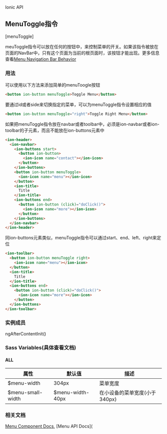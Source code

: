 Ionic API

## MenuToggle指令

[menuToggle]

meuToggle指令可以放在任何的按钮中，来控制菜单的开关。如果该指令被放在页面的NavBar中，只有这个页面为当前的根页面时，该按钮才能出现。更多信息查看[Menu Navigation Bar Behavior](https://ionicframework.com/docs/api/components/menu/Menu#navigation-bar-behavior)

### 用法

可以使用以下方法来添加简单的menuToogle按钮

```html
<button ion-button menuToggle>Toggle Menu</button>
```

要通过id或者side来切换指定的菜单，可以为menuToggle指令设置相应的值

```html
<button ion-button menuToggle="right">Toggle Right Menu</button>
```

如果把menuToggle指令放在navbar或者toolbar中，必须是ion-navbar或者ion-toolbar的子元素，而且不能放在ion-buttons元素中

```html
<ion-header>
  <ion-navbar>
    <ion-buttons start>
      <button ion-button>
        <ion-icon name="contact"></ion-icon>
      </button>
    </ion-buttons>
    <button ion-button menuToggle>
      <ion-icon name="menu"></ion-icon>
    </button>
    <ion-title>
      Title
    </ion-title>
    <ion-buttons end>
      <button ion-button (click)="doClick()">
        <ion-icon name="more"></ion-icon>
      </button>
    </ion-buttons>
  </ion-navbar>
</ion-header>
```

同ion-buttons元素类似，menuToggle指令可以通过start、end、left、right来定位

```html
<ion-toolbar>
  <button ion-button menuToggle right>
    <ion-icon name="menu"></ion-icon>
  </button>
  <ion-title>
    Title
  </ion-title>
  <ion-buttons end>
    <button ion-button (click)="doClick()">
      <ion-icon name="more"></ion-icon>
    </button>
  </ion-buttons>
</ion-toolbar>
```

### 实例成员

ngAfterContentInit()

### Sass Variables(具体查看文档)

#### ALL

| 属性              | 默认值           | 描述                          |
| ----------------- | ---------------- | ----------------------------- |
| $menu-width       | 304px            | 菜单宽度                      |
| $menu-small-width | $menu-width-40px | 在小设备的菜单宽度(小于340px) |

### 相关文档

[Menu Component Docs](https://ionicframework.com/docs/components#menus), [Menu API Docs](